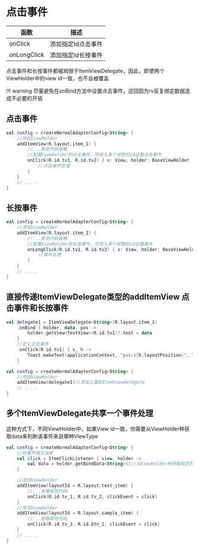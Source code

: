 # 点击事件

| 函数          | 描述         |
|-------------|------------|
| onClick     | 添加指定Id点击事件 |
| onLongClick | 添加指定Id长按事件 |

点击事件和长按事件都被局限于ItemViewDelegate，因此，即使两个ViewHolder中的view id一致，也不会被覆盖

!!! warning
    尽量避免在onBind方法中设置点击事件，这回因为rv反复绑定数据造成不必要的开销

## 点击事件

```kotlin
val config = createNormalAdapterConfig<String> {
    //添加ViewHolder
    addItemView(R.layout.item_1) {
        //...其余代码省略
        //配置ViewHolder的点击事件，可传入多个视图的id设置点击事件
        onClick(R.id.tv1, R.id.tv2) { v: View, holder: BaseViewHolder ->
            //点击事件处理
        }
    }
    // .....
}
```

## 长按事件

```kotlin
val config = createNormalAdapterConfig<String> {
    //添加ViewHolder
    addItemView(R.layout.item_1) {
        //...其余代码省略
        //配置ViewHolder的长按事件，可传入多个视图的id设置事件
        onLongClick(R.id.tv1, R.id.tv2) { v: View, holder: BaseViewHolder ->
            //事件处理
        }
    }
    // .....
}
```

## 直接传递ItemViewDelegate类型的addItemView 点击事件和长按事件

```kotlin
val delegate1 = ItemViewDelegate<String>(R.layout.item_1)
    .onBind { holder, data, pos ->
        holder.getView<TextView>(R.id.tv1)?.text = data
    }
    //定义点击事件
    .onClick(R.id.tv1) { v, h ->
        Toast.makeText(applicationContext, "pos:${h.layoutPosition}", Toast.LENGTH_SHORT).show()
    }

val config = createNormalAdapterConfig<String> {
    //添加ViewHolder
    addItemView(delegate1)//添加上面的ItemViewDelegate
    // .....
}
```

## 多个ItemViewDelegate共享一个事件处理

这种方式下，不同ViewHolder中，如果View id一致，你需要从ViewHolder种获取data来判断该事件来自哪种ViewType
```kotlin
val config = createNormalAdapterConfig<String> {
    //将事件独立出来
    val click = ItemClickListener { view, holder ->
        val data = holder.getBindData<String>()//从ViewHolder种获取绑定的数据
    }

    //添加ViewHolder
    addItemView(layoutId = R.layout.test_item) {
        //...省略其他代码
        onClick(R.id.tv_1, R.id.tv_2, clickEvent = click)
    }
    //添加ViewHolder
    addItemView(layoutId = R.layout.sample_item) {
        //...省略其他代码
        onClick(R.id.tv_3, R.id.btn_1, clickEvent = click)
    }
    // .....
}
```